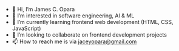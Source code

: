 - 👋 Hi, I’m James C. Opara
- 👀 I’m interested in software engineering, AI & ML
- 🌱 I’m currently learning frontend web development (HTML, CSS, JavaScript)
- 💞️ I’m looking to collaborate on frontend development projects
- 📫 How to reach me is via jaceyopara@gmail.com

<!---
jacey10/About me is a ✨ special ✨ repository because its `README.md` (this file) appears on your GitHub profile.
You can click the Preview link to take a look at your changes.
--->
